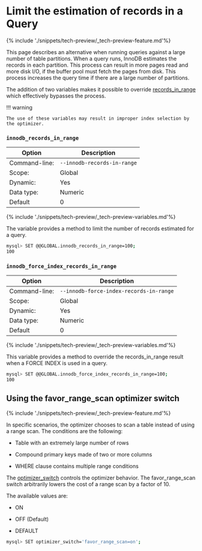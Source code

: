 # Limit the estimation of records in a Query

{% include './snippets/tech-preview/_tech-preview-feature.md'%}

This page describes an alternative when running queries against a large number
of table partitions. When a query runs, InnoDB estimates the records in each
partition. This process can result in more pages read and more disk I/O, if the
buffer pool must fetch the pages from disk. This process increases the query
time if there are a large number of partitions.

The addition of two variables makes it possible to override [records_in_range](https://dev.mysql.com/doc/internals/en/records-in-range.html) which
effectively bypasses the process.

!!! warning

    The use of these variables may result in improper index selection by the optimizer.

### `innodb_records_in_range`

| Option         | Description        |
| -------------- | ------------------ |
| Command-line:  | `--innodb-records-in-range` |
| Scope:         | Global             |
| Dynamic:       | Yes                |
| Data type:     | Numeric            |
| Default        | 0                  |

{% include './snippets/tech-preview/_tech-preview-variables.md'%}

The variable provides a method to limit the number of records estimated for a
query.

```{.bash data-prompt="mysql>"}
mysql> SET @@GLOBAL.innodb_records_in_range=100;
100
```

### `innodb_force_index_records_in_range`

| Option         | Description        |
| -------------- | ------------------ |
| Command-line:  | `--innodb-force-index-records-in-range` |
| Scope:         | Global             |
| Dynamic:       | Yes                |
| Data type:     | Numeric            |
| Default        | 0                  |

{% include './snippets/tech-preview/_tech-preview-variables.md'%}

This variable provides a method to override the records_in_range result when a
FORCE INDEX is used in a query.

```{.bash data-prompt="mysql>"}
mysql> SET @@GLOBAL.innodb_force_index_records_in_range=100;
100
```

## Using the favor_range_scan optimizer switch

{% include './snippets/tech-preview/_tech-preview-feature.md'%}

In specific scenarios, the optimizer chooses to scan a table instead of using a range scan. The conditions are the following:

* Table with an extremely large number of rows

* Compound primary keys made of two or more columns

* WHERE clause contains multiple range conditions

The [optimizer_switch](https://dev.mysql.com/doc/refman/8.0/en/switchable-optimizations.html) controls the optimizer behavior. The favor_range_scan switch arbitrarily lowers the cost of a range scan by a factor of 10.

The available values are:

* ON

* OFF (Default)

* DEFAULT

```{.bash data-prompt="mysql>"}
mysql> SET optimizer_switch='favor_range_scan=on';
```
